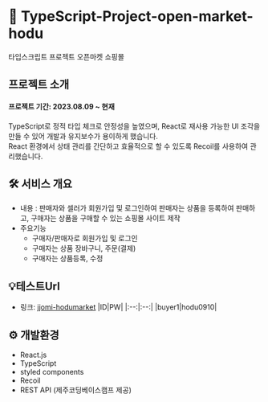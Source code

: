 # 🛒 TypeScript-Project-open-market-hodu
타입스크립트 프로젝트 오픈마켓 쇼핑몰 


## 프로젝트 소개
  #### 프로젝트 기간: 2023.08.09 ~ 현재
 TypeScript로 정적 타입 체크로 안정성을 높였으며, React로 재사용 가능한 UI 조각을 만들 수 있어 개발과 유지보수가 용이하게 했습니다.</br>
 React 환경에서 상태 관리를 간단하고 효율적으로 할 수 있도록 Recoil를 사용하여 관리했습니다.


## 🛠 서비스 개요
- 내용 : 판매자와 셀러가 회원가입 및 로그인하여 판매자는 상품을 등록하여 판매하고, 구매자는 상품을 구매할 수 있는 쇼핑몰 사이트 제작 
- 주요기능 
  - 구매자/판매자로 회원가입 및 로그인
  - 구매자는 상품 장바구니, 주문(결제)
  - 구매자는 상품등록, 수정

## 💡테스트Url
- 링크: <a href= "jjomi-hodumarket.netlify.app"> jjomi-hodumarket</a>
  |ID|PW|
  |:--:|:--:|
  |buyer1|hodu0910|


## ⚙️ 개발환경
- React.js
- TypeScript
- styled components
- Recoil
- REST API (제주코딩베이스캠프 제공)
  
